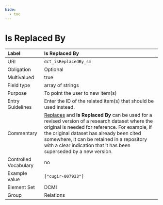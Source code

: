 ```yaml
---
hide:
  - toc
---
```


# Is Replaced By

| Label                 | Is Replaced By |
|:----------------------|:---------------|
| URI                   | `dct_isReplacedBy_sm` |
| Obligation            | Optional |
| Multivalued           | true |
| Field type            | array of strings |
| Purpose               | To point the user to new item(s) |
| Entry Guidelines      | Enter the ID of the related item(s) that should be used instead. |
| Commentary            | [Replaces](replaces) and **Is Replaced By** can be used for a revised version of a research dataset where the original is needed for reference. For example, if the original dataset has already been cited somewhere, it can be retained in a repository with a clear indication that it has been superseded by a new version. |
| Controlled Vocabulary | no |
| Example value         | `["cugir-007933"]` |
| Element Set           | DCMI |
| Group                 | Relations |
